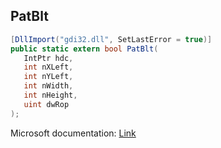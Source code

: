 ## PatBlt

```csharp
[DllImport("gdi32.dll", SetLastError = true)]
public static extern bool PatBlt(
   IntPtr hdc,
   int nXLeft,
   int nYLeft,
   int nWidth,
   int nHeight,
   uint dwRop
);
```

Microsoft documentation: [Link](https://docs.microsoft.com/en-us/windows/win32/api/wingdi/nf-wingdi-patblt)
